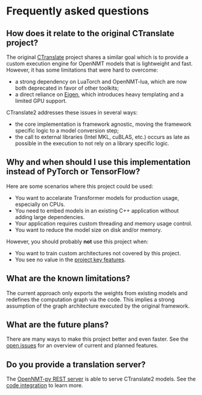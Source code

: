 # Frequently asked questions

## How does it relate to the original CTranslate project?

The original [CTranslate](https://github.com/OpenNMT/CTranslate) project shares a similar goal which is to provide a custom execution engine for OpenNMT models that is lightweight and fast. However, it has some limitations that were hard to overcome:

* a strong dependency on LuaTorch and OpenNMT-lua, which are now both deprecated in favor of other toolkits;
* a direct reliance on [Eigen](http://eigen.tuxfamily.org/index.php?title=Main_Page), which introduces heavy templating and a limited GPU support.

CTranslate2 addresses these issues in several ways:

* the core implementation is framework agnostic, moving the framework specific logic to a model conversion step;
* the call to external libraries (Intel MKL, cuBLAS, etc.) occurs as late as possible in the execution to not rely on a library specific logic.

## Why and when should I use this implementation instead of PyTorch or TensorFlow?

Here are some scenarios where this project could be used:

* You want to accelarate Transformer models for production usage, especially on CPUs.
* You need to embed models in an existing C++ application without adding large dependencies.
* Your application requires custom threading and memory usage control.
* You want to reduce the model size on disk and/or memory.

However, you should probably **not** use this project when:

* You want to train custom architectures not covered by this project.
* You see no value in the [project key features](https://github.com/OpenNMT/CTranslate2#key-features).

## What are the known limitations?

The current approach only exports the weights from existing models and redefines the computation graph via the code. This implies a strong assumption of the graph architecture executed by the original framework.

## What are the future plans?

There are many ways to make this project better and even faster. See the [open issues](https://github.com/OpenNMT/CTranslate2/issues) for an overview of current and planned features.

## Do you provide a translation server?

The [OpenNMT-py REST server](https://forum.opennmt.net/t/simple-opennmt-py-rest-server/1392) is able to serve CTranslate2 models. See the [code integration](https://github.com/OpenNMT/OpenNMT-py/commit/91d5d57142b9aa0a0859fbfa0dd94f301f56f879) to learn more.
